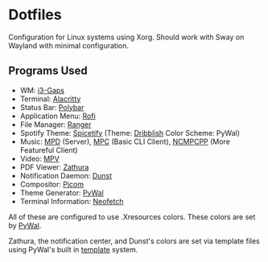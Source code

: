 # Dotfiles
Configuration for Linux systems using Xorg. Should work with Sway on Wayland with minimal configuration.

## Programs Used
* WM: [i3-Gaps](https://github.com/Airblader/i3)
* Terminal: [Alacritty](https://github.com/alacritty/alacritty)
* Status Bar: [Polybar](https://github.com/polybar/polybar)
* Application Menu: [Rofi](https://github.com/davatorium/rofi)
* File Manager: [Ranger](https://github.com/ranger/ranger)
* Spotify Theme: [Spicetify](https://github.com/khanhas/spicetify-cli)
(Theme: [Dribblish](https://github.com/morpheusthewhite/spicetify-themes/tree/master/Dribbblish)
Color Scheme: PyWal)
* Music: [MPD](https://github.com/MusicPlayerDaemon/MPD) (Server), [MPC](https://www.musicpd.org/clients/mpc/) (Basic CLI Client), [NCMPCPP](https://github.com/ncmpcpp/ncmpcpp) (More Featureful Client)
* Video: [MPV](https://github.com/mpv-player/mpv)
* PDF Viewer: [Zathura](https://github.com/pwmt/zathura)
* Notification Daemon: [Dunst](https://github.com/dunst-project/dunst)
* Compositor: [Picom](https://github.com/yshui/picom)
* Theme Generator: [PyWal](https://github.com/dylanaraps/pywal)
* Terminal Information: [Neofetch](https://github.com/dylanaraps/neofetch)

All of these are configured to use .Xresources colors.
These colors are set by [PyWal](https://github.com/dylanaraps/pywal).

Zathura, the notification center, and Dunst's colors are set via template files using PyWal's 
built in [template](https://github.com/dylanaraps/pywal/wiki/User-Template-Files) system.
